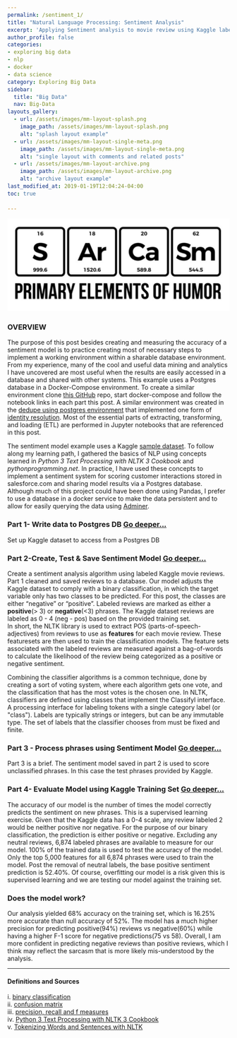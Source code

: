 ```yaml
---
permalink: /sentiment_1/
title: "Natural Language Processing: Sentiment Analysis"
excerpt: 'Applying Sentiment analysis to movie review using Kaggle labeled dataset.'
author_profile: false
categories:
- exploring big data
- nlp
- docker
- data science
category: Exploring Big Data
sidebar:
  title: "Big Data"
  nav: Big-Data
layouts_gallery:
  - url: /assets/images/mm-layout-splash.png
    image_path: /assets/images/mm-layout-splash.png
    alt: "splash layout example"
  - url: /assets/images/mm-layout-single-meta.png
    image_path: /assets/images/mm-layout-single-meta.png
    alt: "single layout with comments and related posts"
  - url: /assets/images/mm-layout-archive.png
    image_path: /assets/images/mm-layout-archive.png
    alt: "archive layout example"
last_modified_at: 2019-01-19T12:04:24-04:00
toc: true

---
```

![jpg](/assets/images/sentimentpost.png)
### **OVERVIEW**

The purpose of this post besides creating and measuring the accuracy of a sentiment model is to practice creating most of necessary steps to implement a working environment within a sharable database environment.  From my experience, many of the cool and useful data mining and analytics I have uncovered are most useful when the results are easily accessed in a database and shared with other systems.  This example uses a Postgres database in a Docker-Compose environment. To create a similar environment clone [this GitHub](https://github.com/piccoloa/priv_jupyter) repo, start docker-compose and follow the notebook links in each part this post. A similar environment was created in the [dedupe using postgres environment](https://github.com/piccoloa/dedupePostgresDocker) that implemented one form of [identity resolution](https://piccoloa.github.io/entityresolution/).  Most of the essential parts of extracting, transforming, and loading (ETL) are performed in Jupyter notebooks that are referenced in this post.

The sentiment model example uses a Kaggle [sample dataset](https://www.kaggle.com/c/sentiment-analysis-on-movie-reviews/data). To follow along my learning path, I gathered the basics of NLP using concepts learned in _Python 3 Text Processing with NLTK 3 Cookbook_ and _pythonprogramming.net_. In practice, I have used these concepts to implement a sentiment system for scoring customer interactions stored in salesforce.com and sharing model results via a Postgres database. Although much of this project could have been done using Pandas, I prefer to use a database in a docker service to make the data persistent and to allow for easily querying the data using [Adminer](https://www.adminer.org/).   


### **Part 1- Write data to Postgres DB** [Go deeper...](https://github.com/piccoloa/piccoloa.github.io/blob/master/assets/notebooks/Part%201-%20Write%20data%20to%20Postgres%20DB.ipynb)

Set up Kaggle dataset to access from a Postgres DB

### **Part 2-Create, Test & Save Sentiment Model** [Go deeper...](https://github.com/piccoloa/piccoloa.github.io/blob/master/assets/notebooks/Part%202-Create%2C%20Test%20%26%20Save%20Sentiment%20Model.ipynb)

Create a sentiment analysis algorithm using labeled Kaggle movie reviews.  Part 1 cleaned and saved reviews to a database. Our model adjusts the Kaggle dataset to comply with a binary classification, in which the target variable only has two classes to be predicted. For this post, the classes are either “negative” or “positive”. Labeled reviews are marked as either a __positive__(> 3) or __negative__(<3) phrases. The Kaggle dataset reviews are labeled as 0 - 4 (neg - pos) based on the provided training set.  
In short, the NLTK library is used to extract POS (parts-of-speech- adjectives) from reviews to use as __features__ for each movie review. These featuresets are then used to train the classification models.  The feature sets associated with the labeled reviews are measured against a bag-of-words to calculate the likelihood of the review being categorized as a positive or negative sentiment.  

Combining the classifier algorithms is a common technique, done by creating a sort of voting system, where each algorithm gets one vote, and the classification that has the most votes is the chosen one.  In NLTK, classifiers are defined using classes that implement the ClassifyI interface. A processing interface for labeling tokens with a single category label (or "class"). Labels are typically strings or integers, but can be any immutable type. The set of labels that the classifier chooses from must be fixed and finite.

### **Part 3 - Process phrases using Sentiment Model** [Go deeper...](https://github.com/piccoloa/piccoloa.github.io/blob/master/assets/notebooks/Part%203-%20Process%20phrases%20using%20Sentiment%20Model.ipynb)

Part 3 is a brief.  The sentiment model saved in part 2 is used to score unclassified phrases. In this case the test phrases provided by Kaggle.    


### **Part 4- Evaluate Model using Kaggle Training Set** [Go deeper...](https://github.com/piccoloa/piccoloa.github.io/blob/master/assets/notebooks/Part%204-%20Evaluate%20Model%20using%20Kaggle%20Training%20Set.ipynb)

The accuracy of our model is the number of times the model correctly predicts the sentiment on new phrases. This is a supervised learning exercise. Given that the Kaggle data has a 0-4 scale, any review labeled 2 would be neither positive nor negative.  For the purpose of our binary classification, the prediction is either positive or negative.  Excluding any neutral reviews, 6,874 labeled phrases are available to measure for our model.  100% of the trained data is used to test the accuracy of the model.  Only the top 5,000 features for all 6,874 phrases were used to train the model. Post the removal of neutral labels, the base positive sentiment prediction is 52.40%. Of course, overfitting our model is a risk given this is supervised learning and we are testing our model against the training set.

### Does the model work?  
Our analysis yielded 68% accuracy on the training set, which is 16.25% more accurate than null accuracy of 52%.  The model has a much higher precision for predicting positive(94%) reviews vs negative(60%) while having a higher F-1 score for negative predictions(75 vs 58). Overall, I am more confident in predicting negative reviews than positive reviews, which I think may reflect the sarcasm that is more likely mis-understood by the analysis.

---

#### **Definitions and Sources**
i. [binary classification](https://en.wikipedia.org/wiki/Binary_classification)  
ii. [confusion matrix](https://en.wikipedia.org/wiki/Confusion_matrix)  
iii. [precision, recall and f measures](https://en.wikipedia.org/wiki/Precision_and_recall)  
iv. [Python 3 Text Processing with NLTK 3 Cookbook](https://www.amazon.com/Python-Text-Processing-NLTK-Cookbook-ebook/dp/B00N2RWMJU/ref=sr_1_2?ie=UTF8&qid=1547992672&sr=8-2&keywords=nltk)  
v.  [Tokenizing Words and Sentences with NLTK](https://pythonprogramming.net/tokenizing-words-sentences-nltk-tutorial/)
